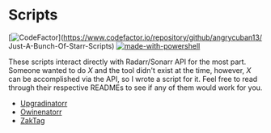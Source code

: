 # Scripts

[![CodeFactor](https://www.codefactor.io/repository/github/angrycuban13/Scripts/badge)](https://www.codefactor.io/repository/github/angrycuban13/
Just-A-Bunch-Of-Starr-Scripts) [![made-with-powershell](https://img.shields.io/badge/Made%20with-Powershell-1f425f.svg)](https://docs.microsoft.com/en-us/powershell/)

These scripts interact directly with Radarr/Sonarr API for the most part. Someone wanted to do *X* and the tool didn't exist at the time, however, *X* can be accomplished via the API, so I wrote a script for it. Feel free to read through their respective READMEs to see if any of them would work for you.

* [Upgradinatorr](https://github.com/angrycuban13/Scripts/blob/main/Upgradinatorr/README.md)
* [Owinenatorr](https://github.com/angrycuban13/Scripts/blob/main/Owinenatorr/README.md)
* [ZakTag](https://github.com/angrycuban13/Scripts/blob/main/ZakTag/README.md)
